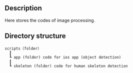 ## Description
Here stores the codes of image processing. 

## Directory structure
    scripts（folder）  
      ┃
      ┗ app (folder) code for ios app (object detection)
      ┃
      ┗ skeleton (folder) code for human skeleton detection
